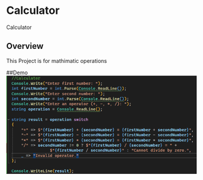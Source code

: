 # Calculator
Calculator



## Overview

This Project is for mathimatic operations

##Demo
![demo](https://github.com/JaloliddinDeveloper/Calculator/blob/main/Calculator/Assets/Depo.png.png)
